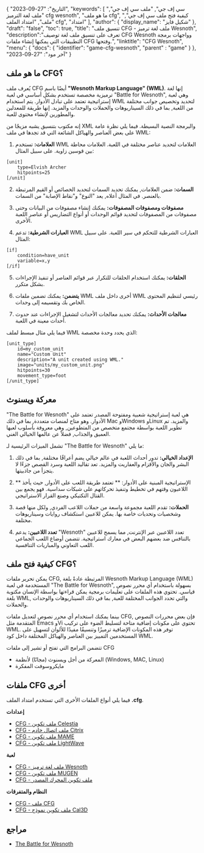 {
"التاريخ": "27-09-2023",
  "keywords": [
"سي إف جي",
"ملف سي إف جي",
"ملف لغة الترميز cfg wesnoth",
"ما هو ملف cfg",
"كيفية فتح ملف سي إف جي",
"ملف",
"امتداد الملف cfg",
"امتداد"
],
  "author": {
"display_name": "شكيل فايز"
},
"draft": "false",
"toc": true,
"title": "تنسيق ملف CFG - ملف لغة ترميز Wesnoth",
  "description":"تعرف على تنسيق ملف لغة توصيف CFG Wesnoth وواجهات برمجة التطبيقات التي يمكنها إنشاء ملفات CFG وفتحها.",
"linktitle": "CFG Wesnoth",
  "menu": {
    "docs": {
      "identifier": "game-cfg-wesnoth",
"parent" : "game"
}
},
"آخر مود": "27-09-2023"
}

## ما هو ملف CFG؟

يُعرف ملف CFG أيضًا باسم **"Wesnoth Markup Language" (WML)**. إنها لغة ترميزية مخصصة تستخدم بشكل أساسي في لعبة "Battle for Wesnoth", وهي لعبة إستراتيجية تعتمد على تبادل الأدوار. يتم استخدام WML لتحديد وتخصيص جوانب مختلفة من اللعبة, بما في ذلك السيناريوهات والحملات والوحدات والمزيد. إنها طريقة للمعدلين والمطورين لإنشاء محتوى للعبة.

إنه مكتوب بتنسيق يشبه مزيجًا من XML والبرمجة النصية البسيطة. فيما يلي نظرة عامة على بعض العناصر والهياكل الشائعة التي قد تجدها في ملف WML:

1. **العلامات:** تستخدم WML العلامات لتحديد عناصر مختلفة في اللعبة. العلامات محاطة بين قوسين زاوية. على سبيل المثال:

```
[unit]
    type=Elvish Archer
    hitpoints=25
[/unit]
```
    










2. **السمات:** ضمن العلامات, يمكنك تحديد السمات لتحديد الخصائص أو القيم المرتبطة بالعنصر. في المثال أعلاه, يعد "النوع" و"نقاط الإصابة" من السمات.
    










3. **مصفوفات ومصفوفات المصفوفات:** يمكنك إنشاء مصفوفات من البيانات وحتى مصفوفات من المصفوفات لتحديد قوائم الوحدات أو أنواع التضاريس أو عناصر اللعبة الأخرى.
    










4. **العبارات الشرطية:** تدعم WML العبارات الشرطية للتحكم في سير اللعبة. على سبيل المثال:

```
[if]
    condition=have_unit
    variable=x,y
[/if]
```
    










5. **الحلقات:** يمكنك استخدام الحلقات للتكرار عبر قوائم العناصر أو تنفيذ الإجراءات بشكل متكرر.
    










6. **يتضمن:** يمكنك تضمين ملفات WML أخرى داخل ملف WML رئيسي لتنظيم المحتوى الخاص بك وتقسيمه إلى وحدات.
    










7. **معالجات الأحداث:** يمكنك تحديد معالجات الأحداث لتشغيل الإجراءات عند حدوث أحداث معينة في اللعبة.
    











فيما يلي مثال مبسط لملف WML الذي يحدد وحدة مخصصة:

```
[unit_type]
    id=my_custom_unit
    name="Custom Unit"
    description="A unit created using WML."
    image="units/my_custom_unit.png"
    hitpoints=30
    movement_type=foot
[/unit_type]
```

## معركة ويسنوث

"The Battle for Wesnoth" هي لعبة إستراتيجية شعبية ومفتوحة المصدر تعتمد على الأدوار. وهو متاح لمنصات متعددة, بما في ذلك Mac وWindows وLinux والمزيد. تم تطوير اللعبة بواسطة مجتمع متخصص من المتطوعين, وهي معروفة بأسلوب لعبها العميق والجذاب, فضلاً عن عالمها الخيالي الغني.

تشمل الميزات الرئيسية لـ "The Battle for Wesnoth" ما يلي:

1. **الإعداد الخيالي:** تدور أحداث اللعبة في عالم خيالي يضم أعراقًا مختلفة, بما في ذلك البشر والجان والأقزام والعفاريت والمزيد. تعد تقاليد اللعبة وسرد القصص جزءًا لا يتجزأ من جاذبيتها.
    










2. ** الإستراتيجية المبنية على الأدوار: ** تعتمد طريقة اللعب على الأدوار, حيث يأخذ اللاعبون وقتهم في تخطيط وتنفيذ تحركاتهم على شبكات سداسية. فهو يجمع بين القتال التكتيكي وصنع القرار الاستراتيجي.
    










3. **الحملات:** تقدم اللعبة مجموعة واسعة من حملات اللاعب الفردي, ولكل منها قصة وشخصيات وتحديات خاصة بها. يمكن للاعبين استكشاف روايات وسيناريوهات مختلفة.
    










4. **تعدد اللاعبين:** يدعم "Wesnoth" تعدد اللاعبين عبر الإنترنت, مما يسمح للاعبين بالتنافس ضد بعضهم البعض في معارك استراتيجية. تتضمن أوضاع اللعب الجماعي اللعب التعاوني والمباريات التنافسية.

## كيفية فتح ملف CFG؟

يمكن تحرير ملفات CFG, المرتبطة عادةً بلغة Wesnoth Markup Language (WML) المستخدمة في لعبة "The Battle for Wesnoth", بسهولة باستخدام أي محرر نصوص قياسي. تحتوي هذه الملفات على تعليمات برمجية يمكن قراءتها بواسطة الإنسان مكتوبة بلغة WML, والتي تحدد الجوانب المختلفة للعبة, بما في ذلك السيناريوهات والوحدات والحملات.

بينما يمكنك استخدام أي محرر نصوص لتعديل ملفات CFG, فإن بعض محررات النصوص المتقدمة مثل Emacs وVi تحتوي على مكونات إضافية متاحة لتسليط الضوء على تركيب WML. توفر هذه المكونات الإضافية ترميزًا وتنسيقًا مفيدًا للألوان لتسهيل على المستخدمين التمييز بين العناصر والهياكل المختلفة داخل كود WML.

تتضمن البرامج التي تفتح أو تشير إلى ملفات CFG

- المعركة من أجل ويسنوث (مجانًا) لأنظمة (Windows, MAC, Linux)
- مايكروسوفت المفكرة

## ملفات CFG أخرى

فيما يلي أنواع الملفات الأخرى التي تستخدم امتداد الملف **.cfg**.

**إعدادات**
- [CFG - ملف تكوين Celestia](/ar/settings/cfg-celestia/)
- [CFG - ملف اتصال خادم Citrix](/ar/settings/cfg-citrix/)
- [CFG - ملف تكوين MAME](/ar/settings/cfg-mame/)
- [CFG - ملف تكوين LightWave](/ar/settings/cfg-lightwave/)

**لعبة**
- [CFG - ملف لغة ترميز Wesnoth](/ar/game/cfg-wesnoth/)
- [CFG - ملف تكوين MUGEN](/ar/game/cfg-mugen/)
- [CFG - ملف تكوين المحرك المصدر](/ar/game/cfg-sourceengine/)

**النظام والمتفرقات**
- [CFG - ملف CFG](/ar/system/cfg/)
- [CFG - ملف تكوين نموذج Cal3D](/ar/misc/cfg-cal3d/)

## مراجع
* [The Battle for Wesnoth](https://en.wikipedia.org/wiki/The_Battle_for_Wesnoth)
